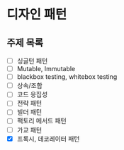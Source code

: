 # 디자인 패턴

## 주제 목록

- [ ] 싱글턴 패턴
- [ ] Mutable, Immutable
- [ ] blackbox testing, whitebox testing
- [ ] 상속/조합
- [ ] 코드 응집성
- [ ] 전략 패턴
- [ ] 빌더 패턴
- [ ] 팩토리 메서드 패턴
- [ ] 가교 패턴
- [x] 프록시, 데코레이터 패턴
